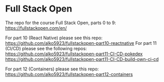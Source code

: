 # Full Stack Open
The repo for the course Full Stack Open, parts 0 to 9: https://fullstackopen.com/en/

For part 10 (React Native) please see this repo: https://github.com/alko5923/fullstackopen-part10-reactnative
For part 11 (CI/CD) please see the following repos:
https://github.com/alko5923/fullstackopen-part11-CI-CD-pokedex
https://github.com/alko5923/fullstackopen-part11-CI-CD-build-own-ci-cd

For part 12 (Containers) please see this repo: https://github.com/alko5923/fullstackopen-part12-containers


